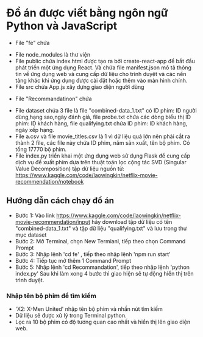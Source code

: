 # Đồ án được viết bằng ngôn ngữ Python và JavaScript
- File "fe" chứa 
+  File node_modules là thư viện 
+ File public chứa index.html được tạo ra bởi create-react-app để bắt đầu phát triển một ứng dụng React. Và chứa file manifest.json mô tả thông tin về ứng dụng web và cung cấp dữ liệu cho trình duyệt và các nền tảng khác khi ứng dụng được cài đặt hoặc thêm vào màn hình chính.
+ File src chứa App.js xây dựng giao diện người dùng
- File "Recommandatinon" chứa
+ File dataset chứa 3 file là file "combined-data_1.txt" có ID phim: ID người dùng,hạng sao,ngày đánh giá, file probe.txt chứa các dòng biểu thị ID phim: ID khách hàng, file qualifying.txt chứa ID phim: ID khách hàng, ngày xếp hạng.
+ File a.csv và file movie_titles.csv là 1 vì dữ liệu quá lớn nên phải cắt ra thành 2 file, các file này chứa ID phim, năm sản xuất, tên bộ phim. Có tổng 17770 bộ phim.
+ File index.py triển khai một ứng dụng web sử dụng Flask để cung cấp dịch vụ đề xuất phim dựa trên thuật toán lọc cộng tác SVD (Singular Value Decomposition) tập dữ liệu nguồn từ: https://www.kaggle.com/code/laowingkin/netflix-movie-recommendation/notebook
## Hướng dẫn cách chạy đồ án 
- Bước 1: Vào link https://www.kaggle.com/code/laowingkin/netflix-movie-recommendation/input hãy download tập dữ liệu có tên "combined-data_1.txt" và tập dữ liệu "qualifying.txt" và lưu trong thư mục dataset
- Bước 2: Mở Terminal, chọn New Termianl, tiếp theo chọn Command Prompt
- Bước 3: Nhập lệnh 'cd fe' , tiếp theo nhập lệnh 'npm run start'
- Bước 4: Tiếp tục mở thêm 1 Command Prompt
- Bước 5: Nhập lệnh 'cd Recommandation', tiếp theo nhập lệnh 'python index.py'
 Sau khi làm xong 4 bước thì giao hiện sẽ tự động hiển thị trên trình duyệt.
### Nhập tên bộ phim để tìm kiếm
- 'X2: X-Men United' nhập tên bộ phim và nhấn nút tìm kiếm
- Dữ liệu sẽ được xử lý trong Terminal python.
- Lọc ra 10 bộ phim có độ tương quan cao nhất và hiển thị lên giao diện web.
